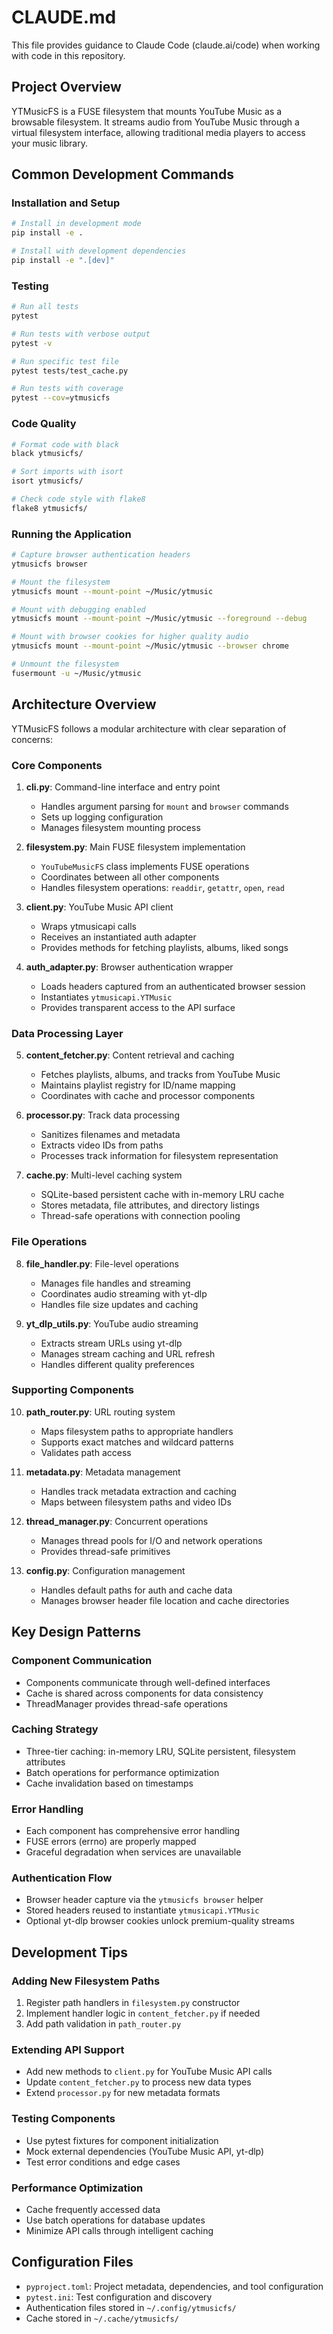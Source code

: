 # CLAUDE.md

This file provides guidance to Claude Code (claude.ai/code) when working with code in this repository.

## Project Overview

YTMusicFS is a FUSE filesystem that mounts YouTube Music as a browsable filesystem. It streams audio from YouTube Music through a virtual filesystem interface, allowing traditional media players to access your music library.

## Common Development Commands

### Installation and Setup
```bash
# Install in development mode
pip install -e .

# Install with development dependencies
pip install -e ".[dev]"
```

### Testing
```bash
# Run all tests
pytest

# Run tests with verbose output
pytest -v

# Run specific test file
pytest tests/test_cache.py

# Run tests with coverage
pytest --cov=ytmusicfs
```

### Code Quality
```bash
# Format code with black
black ytmusicfs/

# Sort imports with isort
isort ytmusicfs/

# Check code style with flake8
flake8 ytmusicfs/
```

### Running the Application
```bash
# Capture browser authentication headers
ytmusicfs browser

# Mount the filesystem
ytmusicfs mount --mount-point ~/Music/ytmusic

# Mount with debugging enabled
ytmusicfs mount --mount-point ~/Music/ytmusic --foreground --debug

# Mount with browser cookies for higher quality audio
ytmusicfs mount --mount-point ~/Music/ytmusic --browser chrome

# Unmount the filesystem
fusermount -u ~/Music/ytmusic
```

## Architecture Overview

YTMusicFS follows a modular architecture with clear separation of concerns:

### Core Components

1. **cli.py**: Command-line interface and entry point
   - Handles argument parsing for `mount` and `browser` commands
   - Sets up logging configuration
   - Manages filesystem mounting process

2. **filesystem.py**: Main FUSE filesystem implementation
   - `YouTubeMusicFS` class implements FUSE operations
   - Coordinates between all other components
   - Handles filesystem operations: `readdir`, `getattr`, `open`, `read`

3. **client.py**: YouTube Music API client
   - Wraps ytmusicapi calls
   - Receives an instantiated auth adapter
   - Provides methods for fetching playlists, albums, liked songs

4. **auth_adapter.py**: Browser authentication wrapper
   - Loads headers captured from an authenticated browser session
   - Instantiates `ytmusicapi.YTMusic`
   - Provides transparent access to the API surface

### Data Processing Layer

5. **content_fetcher.py**: Content retrieval and caching
   - Fetches playlists, albums, and tracks from YouTube Music
   - Maintains playlist registry for ID/name mapping
   - Coordinates with cache and processor components

6. **processor.py**: Track data processing
   - Sanitizes filenames and metadata
   - Extracts video IDs from paths
   - Processes track information for filesystem representation

7. **cache.py**: Multi-level caching system
   - SQLite-based persistent cache with in-memory LRU cache
   - Stores metadata, file attributes, and directory listings
   - Thread-safe operations with connection pooling

### File Operations

8. **file_handler.py**: File-level operations
   - Manages file handles and streaming
   - Coordinates audio streaming with yt-dlp
   - Handles file size updates and caching

9. **yt_dlp_utils.py**: YouTube audio streaming
   - Extracts stream URLs using yt-dlp
   - Manages stream caching and URL refresh
   - Handles different quality preferences

### Supporting Components

10. **path_router.py**: URL routing system
    - Maps filesystem paths to appropriate handlers
    - Supports exact matches and wildcard patterns
    - Validates path access

11. **metadata.py**: Metadata management
    - Handles track metadata extraction and caching
    - Maps between filesystem paths and video IDs

12. **thread_manager.py**: Concurrent operations
    - Manages thread pools for I/O and network operations
    - Provides thread-safe primitives

13. **config.py**: Configuration management
    - Handles default paths for auth and cache data
    - Manages browser header file location and cache directories

## Key Design Patterns

### Component Communication
- Components communicate through well-defined interfaces
- Cache is shared across components for data consistency
- ThreadManager provides thread-safe operations

### Caching Strategy
- Three-tier caching: in-memory LRU, SQLite persistent, filesystem attributes
- Batch operations for performance optimization
- Cache invalidation based on timestamps

### Error Handling
- Each component has comprehensive error handling
- FUSE errors (errno) are properly mapped
- Graceful degradation when services are unavailable

### Authentication Flow
- Browser header capture via the `ytmusicfs browser` helper
- Stored headers reused to instantiate `ytmusicapi.YTMusic`
- Optional yt-dlp browser cookies unlock premium-quality streams

## Development Tips

### Adding New Filesystem Paths
1. Register path handlers in `filesystem.py` constructor
2. Implement handler logic in `content_fetcher.py` if needed
3. Add path validation in `path_router.py`

### Extending API Support
- Add new methods to `client.py` for YouTube Music API calls
- Update `content_fetcher.py` to process new data types
- Extend `processor.py` for new metadata formats

### Testing Components
- Use pytest fixtures for component initialization
- Mock external dependencies (YouTube Music API, yt-dlp)
- Test error conditions and edge cases

### Performance Optimization
- Cache frequently accessed data
- Use batch operations for database updates
- Minimize API calls through intelligent caching

## Configuration Files

- `pyproject.toml`: Project metadata, dependencies, and tool configuration
- `pytest.ini`: Test configuration and discovery
- Authentication files stored in `~/.config/ytmusicfs/`
- Cache stored in `~/.cache/ytmusicfs/`
